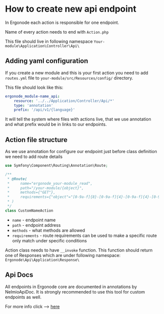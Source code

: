 # How to create new api endpoint

In Ergonode each action is responsible for one endpoint. 

Name of every action needs to end with `Action.php`

This file should live in following namespace `Your-module\Application\Controller\Api\`

## Adding yaml configuration

If you create a new module and this is your first action you need to add `routes.yml` file to `your-module/src/Resources/config/` directory.

This file should look like this:

```yaml
ergonode_module-name_api:
    resource: '../../Application/Controller/Api/*'
    type: 'annotation'
    prefix: '/api/v1/{language}'
``` 

It will tell the system where files with actions live, that we use annotation and what prefix would be in links to our endpoints.

## Action file structure

As we use annotation for configure our endpoint just before class definition we need to add route details

```php
use Symfony\Component\Routing\Annotation\Route;

/**
 * @Route(
 *     name="ergonode_your-module_read",
 *     path="/your-module/{object}",
 *     methods={"GET"},
 *     requirements={"object"="[0-9a-f]{8}-[0-9a-f]{4}-[0-9a-f]{4}-[0-9a-f]{4}-[0-9a-f]{12}"}
 * )
 */
class CustomNameAction
```
* `name` - endpoint name
* `path` - endpoint address
* `methods` - what methods are allowed
* `requirements` - route requirements can be used to make a specific route only match under specific conditions

Action class needs to have `__invoke` function. This function should return one of Responses which are under following namespace:
`Ergonode\Api\Application\Response\`

## Api Docs

All endpoints in Ergonode core are documented in annotations by NelmioApiDoc. It is strongly recommended to use this tool for custom endpoints as well. 

For more info click --> [here](https://symfony.com/doc/current/bundles/NelmioApiDocBundle/index.html)
